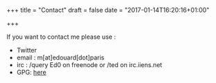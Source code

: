 +++
title = "Contact"
draft = false
date = "2017-01-14T16:20:16+01:00"

+++

If you want to contact me please use :

*  Twitter
*  email : m[at]edouard[dot]paris
*  irc : /query Ed0 on freenode or /ted on irc.iiens.net
*  GPG: [here](https://keybase.io/edouardparis/pgp_keys.asc)
